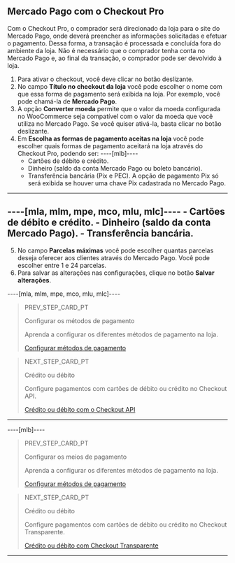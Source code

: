 ## Mercado Pago com o Checkout Pro

Com o Checkout Pro, o comprador será direcionado da loja para o site do Mercado Pago, onde deverá preencher as informações solicitadas e efetuar o pagamento. Dessa forma, a transação é processada e concluída fora do ambiente da loja. Não é necessário que o comprador tenha conta no Mercado Pago e, ao final da transação, o comprador pode ser devolvido à loja.

1. Para ativar o checkout, você deve clicar no botão deslizante.
2. No campo **Título no checkout da loja** você pode escolher o nome com que essa forma de pagamento será exibida na loja. Por exemplo, você pode chamá-la de **Mercado Pago**.
3. A opção **Converter moeda** permite que o valor da moeda configurada no WooCommerce seja compatível com o valor da moeda que você utiliza no Mercado Pago. Se você quiser ativá-la, basta clicar no botão deslizante.
4. Em **Escolha as formas de pagamento aceitas na loja** você pode escolher quais formas de pagamento aceitará na loja através do Checkout Pro, podendo ser:
----[mlb]----
    - Cartões de débito e crédito.
    - Dinheiro (saldo da conta Mercado Pago ou boleto bancário).
    - Transferência bancária (Pix e PEC). A opção de pagamento Pix só será exibida se houver uma chave Pix cadastrada no Mercado Pago.
------------
----[mla, mlm, mpe, mco, mlu, mlc]----
    - Cartões de débito e crédito.
    - Dinheiro (saldo da conta Mercado Pago).
    - Transferência bancária.
------------
5. No campo **Parcelas máximas** você pode escolher quantas parcelas deseja oferecer aos clientes através do Mercado Pago. Você pode escolher entre 1 e 24 parcelas.
6. Para salvar as alterações nas configurações, clique no botão **Salvar alterações**.

----[mla, mlm, mpe, mco, mlu, mlc]----
> PREV_STEP_CARD_PT
>
> Configurar os métodos de pagamento
>
> Aprenda a configurar os diferentes métodos de pagamento na loja.
>
> [Configurar métodos de pagamento](/developers/pt/docs/woocommerce/payments-methods-configuration)

> NEXT_STEP_CARD_PT
>
> Crédito ou débito
>
> Configure pagamentos com cartões de débito ou crédito no Checkout API.
>
> [Crédito ou débito com o Checkout API](/developers/pt/docs/woocommerce/payments-configuration/credit-debit)
------------

----[mlb]----
> PREV_STEP_CARD_PT
>
> Configurar os meios de pagamento
>
> Aprenda a configurar os diferentes métodos de pagamento na loja.
>
> [Configurar métodos de pagamento](/developers/pt/docs/woocommerce/payments-methods-configuration)

> NEXT_STEP_CARD_PT
>
> Crédito ou débito
>
> Configure pagamentos com cartões de débito ou crédito no Checkout Transparente.
>
> [Crédito ou débito com Checkout Transparente](/developers/pt/docs/woocommerce/payments-configuration/credit-debit)
------------
